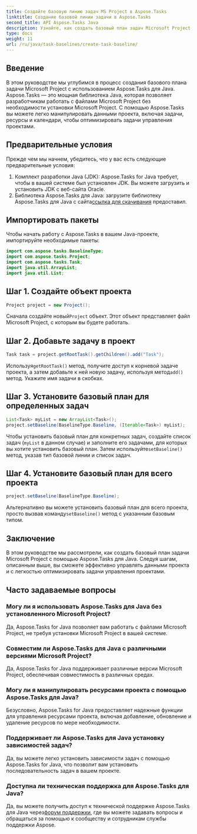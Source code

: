 ```yaml
---
title: Создайте базовую линию задач MS Project в Aspose.Tasks
linktitle: Создание базовой линии задачи в Aspose.Tasks
second_title: API Aspose.Tasks Java
description: Узнайте, как создать базовый план задач Microsoft Project на Java с помощью Aspose.Tasks, мощной библиотеки для простого управления данными проекта.
type: docs
weight: 11
url: /ru/java/task-baselines/create-task-baseline/
---
```

## Введение
В этом руководстве мы углубимся в процесс создания базового плана задачи Microsoft Project с использованием Aspose.Tasks для Java. Aspose.Tasks — это мощная библиотека Java, которая позволяет разработчикам работать с файлами Microsoft Project без необходимости установки Microsoft Project. С помощью Aspose.Tasks вы можете легко манипулировать данными проекта, включая задачи, ресурсы и календари, чтобы оптимизировать задачи управления проектами.
## Предварительные условия
Прежде чем мы начнем, убедитесь, что у вас есть следующие предварительные условия:
1. Комплект разработки Java (JDK): Aspose.Tasks for Java требует, чтобы в вашей системе был установлен JDK. Вы можете загрузить и установить JDK с веб-сайта Oracle.
2.  Библиотека Aspose.Tasks для Java: загрузите библиотеку Aspose.Tasks для Java с сайта[ссылка для скачивания](https://releases.aspose.com/tasks/java/) предоставил.

## Импортировать пакеты
Чтобы начать работу с Aspose.Tasks в вашем Java-проекте, импортируйте необходимые пакеты:
```java
import com.aspose.tasks.BaselineType;
import com.aspose.tasks.Project;
import com.aspose.tasks.Task;
import java.util.ArrayList;
import java.util.List;
```

## Шаг 1. Создайте объект проекта
```java
Project project = new Project();
```
 Сначала создайте новый`Project` объект. Этот объект представляет файл Microsoft Project, с которым вы будете работать.
## Шаг 2. Добавьте задачу в проект
```java
Task task = project.getRootTask().getChildren().add("Task");
```
 Используя`getRootTask()` метод, получите доступ к корневой задаче проекта, а затем добавьте к ней новую задачу, используя метод`add()` метод. Укажите имя задачи в скобках.
## Шаг 3. Установите базовый план для определенных задач
```java
List<Task> myList = new ArrayList<Task>();
project.setBaseline(BaselineType.Baseline, (Iterable<Task>) myList);
```
Чтобы установить базовый план для конкретных задач, создайте список задач (`myList` в данном случае) и заполните его задачами, для которых вы хотите установить базовый план. Затем используйте`setBaseline()` метод, указав тип базовой линии и список задач.
## Шаг 4. Установите базовый план для всего проекта
```java
project.setBaseline(BaselineType.Baseline);
```
 Альтернативно вы можете установить базовый план для всего проекта, просто вызвав команду`setBaseline()` метод с указанным базовым типом.

## Заключение
В этом руководстве мы рассмотрели, как создать базовый план задачи Microsoft Project с помощью Aspose.Tasks для Java. Следуя шагам, описанным выше, вы сможете эффективно управлять данными проекта и с легкостью оптимизировать задачи управления проектами.
## Часто задаваемые вопросы
### Могу ли я использовать Aspose.Tasks для Java без установленного Microsoft Project?
Да, Aspose.Tasks for Java позволяет вам работать с файлами Microsoft Project, не требуя установки Microsoft Project в вашей системе.
### Совместим ли Aspose.Tasks для Java с различными версиями Microsoft Project?
Да, Aspose.Tasks for Java поддерживает различные версии Microsoft Project, обеспечивая совместимость в различных средах.
### Могу ли я манипулировать ресурсами проекта с помощью Aspose.Tasks для Java?
Безусловно, Aspose.Tasks for Java предоставляет надежные функции для управления ресурсами проекта, включая добавление, обновление и удаление ресурсов по мере необходимости.
### Поддерживает ли Aspose.Tasks для Java установку зависимостей задач?
Да, вы можете легко установить зависимости задач с помощью Aspose.Tasks for Java, что позволит вам установить последовательность задач в вашем проекте.
### Доступна ли техническая поддержка для Aspose.Tasks для Java?
 Да, вы можете получить доступ к технической поддержке Aspose.Tasks для Java через[форум поддержки](https://forum.aspose.com/c/tasks/15), где вы можете задавать вопросы и обращаться за помощью к сообществу и сотрудникам службы поддержки Aspose.